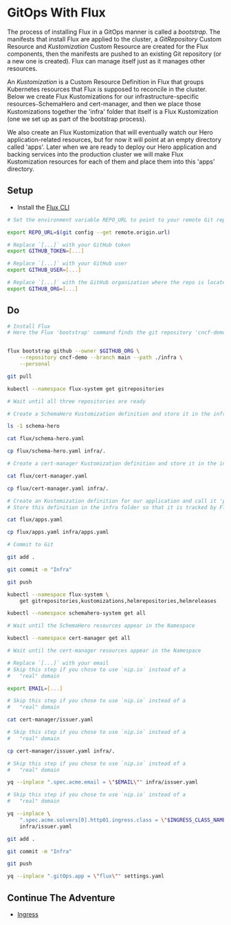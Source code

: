 # GitOps With Flux

The process of installing Flux in a GitOps manner is called a *bootstrap*. The manifests that install Flux are applied to the cluster, a *GitRepository* Custom Resource and *Kustomization* Custom Resource are created for the Flux components, then the manifests are pushed to an existing Git repository (or a new one is created). Flux can manage itself just as it manages other resources.

An *Kustomization* is a Custom Resource Definition in Flux that groups Kubernetes resources that Flux is supposed to reconcile in the cluster. Below we create Flux Kustomizations for our infrastructure-specific resources⎯SchemaHero and cert-manager, and then we place those Kustomizations together the 'infra' folder that itself is a Flux Kustomization (one we set up as part of the bootstrap process). 

We also create an Flux Kustomization that will eventually watch our Hero application-related resources, but for now it will point at an empty directory called 'apps'. Later when we are ready to deploy our Hero application and backing services into the production cluster we will make Flux Kustomization resources for each of them and place them into this 'apps' directory.

## Setup

* Install the [Flux CLI](https://fluxcd.io/flux/get-started/#install-the-flux-cli)

```bash
# Set the environment variable REPO_URL to point to your remote Git repository

export REPO_URL=$(git config --get remote.origin.url)

# Replace `[...]` with your GitHub token
export GITHUB_TOKEN=[...]

# Replace `[...]` with your GitHub user
export GITHUB_USER=[...]

# Replace `[...]` with the GitHub organization where the repo is located
export GITHUB_ORG=[...]
```

## Do

```bash
# Install Flux
# Here the Flux 'bootstrap' command finds the git repository 'cncf-demo' on your GitHub account, adds Flux component definitions to the repository, deploys Flux components to your Kubernetes Cluster, and configures Flux components to track the path './infra' in the repository.


flux bootstrap github --owner $GITHUB_ORG \
    --repository cncf-demo --branch main --path ./infra \
    --personal

git pull

kubectl --namespace flux-system get gitrepositories

# Wait until all three repositories are ready

# Create a SchemaHero Kustomization definition and store it in the infra folder so that it is tracked by Flux

ls -1 schema-hero

cat flux/schema-hero.yaml

cp flux/schema-hero.yaml infra/.

# Create a cert-manager Kustomization definition and store it in the infra folder so that it is tracked by Flux

cat flux/cert-manager.yaml

cp flux/cert-manager.yaml infra/.

# Create an Kustomization definition for our application and call it 'production-apps' and point it at the 'apps' directory that is currently empty. Now Flux components are configured to additionally track the path ./apps in the repository 
# Store this definition in the infra folder so that it is tracked by Flux

cat flux/apps.yaml

cp flux/apps.yaml infra/apps.yaml

# Commit to Git

git add .

git commit -m "Infra"

git push

kubectl --namespace flux-system \
    get gitrepositories,kustomizations,helmrepositories,helmreleases

kubectl --namespace schemahero-system get all

# Wait until the SchemaHero resources appear in the Namespace

kubectl --namespace cert-manager get all

# Wait until the cert-manager resources appear in the Namespace

# Replace `[...]` with your email
# Skip this step if you chose to use `nip.io` instead of a
#   "real" domain

export EMAIL=[...]

# Skip this step if you chose to use `nip.io` instead of a
#   "real" domain

cat cert-manager/issuer.yaml

# Skip this step if you chose to use `nip.io` instead of a
#   "real" domain

cp cert-manager/issuer.yaml infra/.

# Skip this step if you chose to use `nip.io` instead of a
#   "real" domain

yq --inplace ".spec.acme.email = \"$EMAIL\"" infra/issuer.yaml

# Skip this step if you chose to use `nip.io` instead of a
#   "real" domain

yq --inplace \
    ".spec.acme.solvers[0].http01.ingress.class = \"$INGRESS_CLASS_NAME\"" \
    infra/issuer.yaml

git add .

git commit -m "Infra"

git push

yq --inplace ".gitOps.app = \"flux\"" settings.yaml
```

## Continue The Adventure

* [Ingress](../ingress/README.md)
